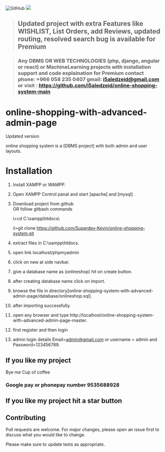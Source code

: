 ![GitHub](https://img.shields.io/github/license/PuneethReddyHC/online-shopping-system-advanced)
![](https://visitor-badge.glitch.me/badge?page_id=puneethreddyhc.shop)

> ## Updated project with extra Features like WISHLIST, List Orders, add Reviews, updated routing, resolved search bug is available for Premium 

> ### Any DBMS OR WEB TECHNOLOGIES (php, django, angular or react) or MachineLearning projects with installation support and code explaination for Premium contact phone: +966 058 235 0407 gmail: i5aledzeid@gmail.com or visit : https://github.com/i5aledzeid/online-shopping-system-main

# online-shopping-with-advanced-admin-page
Updated version

online shopping system is a [DBMS project] with both admin and user layouts.

# Installation

1. Install XAMPP or WAMPP.

2. Open XAMPP Control panal and start [apache] and [mysql] .

3. Download project from github  
    OR follow gitbash commands
    
    i>cd C:\\xampp\htdocs\
    
    ii>git clone https://github.com/Superdev-Kevin/online-shopping-system.git
    
4. extract files in C:\\xampp\htdocs\.

5. open link localhost/phpmyadmin

6. click on new at side navbar.

7. give a database name as (onlineshop) hit on create button.

8. after creating database name click on import.

9. browse the file in directory[online-shopping-system-with-advanced-admin-page/database/onlineshop.sql].

10. after importing successfully.

11. open any browser and type http://localhost/online-shopping-system-with-advanced-admin-page-master.

12. first register and then login

13. admin login details  Email=admin@gmail.com or username = admin and Password=123456789.

## If you like my project 
Bye me Cup of coffee

### Google pay or phonepay number 9535688928
##  If you like my project hit a star button

## Contributing
Pull requests are welcome. For major changes, please open an issue first to discuss what you would like to change.

Please make sure to update tests as appropriate.
